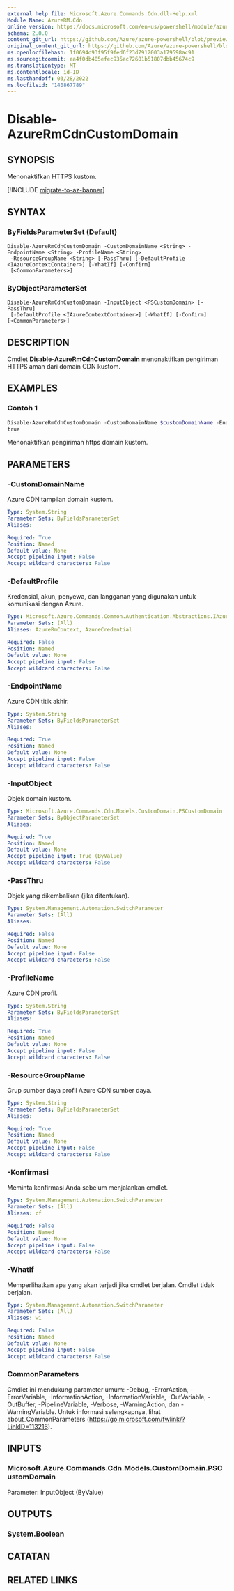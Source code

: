 ```yaml
---
external help file: Microsoft.Azure.Commands.Cdn.dll-Help.xml
Module Name: AzureRM.Cdn
online version: https://docs.microsoft.com/en-us/powershell/module/azurerm.cdn/disable-azurermcdncustomain
schema: 2.0.0
content_git_url: https://github.com/Azure/azure-powershell/blob/preview/src/ResourceManager/Cdn/Commands.Cdn/help/Disable-AzureRmCdnCustomDomain.md
original_content_git_url: https://github.com/Azure/azure-powershell/blob/preview/src/ResourceManager/Cdn/Commands.Cdn/help/Disable-AzureRmCdnCustomDomain.md
ms.openlocfilehash: 1f0694d93f95f9fed6f23d7912003a179598ac91
ms.sourcegitcommit: ea4f0db405efec935ac72601b51807dbb45674c9
ms.translationtype: MT
ms.contentlocale: id-ID
ms.lasthandoff: 03/28/2022
ms.locfileid: "140867789"
---
```

# Disable-AzureRmCdnCustomDomain

## SYNOPSIS
Menonaktifkan HTTPS kustom.

[!INCLUDE [migrate-to-az-banner](../../includes/migrate-to-az-banner.md)]

## SYNTAX

### ByFieldsParameterSet (Default)
```
Disable-AzureRmCdnCustomDomain -CustomDomainName <String> -EndpointName <String> -ProfileName <String>
 -ResourceGroupName <String> [-PassThru] [-DefaultProfile <IAzureContextContainer>] [-WhatIf] [-Confirm]
 [<CommonParameters>]
```

### ByObjectParameterSet
```
Disable-AzureRmCdnCustomDomain -InputObject <PSCustomDomain> [-PassThru]
 [-DefaultProfile <IAzureContextContainer>] [-WhatIf] [-Confirm] [<CommonParameters>]
```

## DESCRIPTION
Cmdlet **Disable-AzureRmCdnCustomDomain** menonaktifkan pengiriman HTTPS aman dari domain CDN kustom.

## EXAMPLES

### Contoh 1
```powershell
Disable-AzureRmCdnCustomDomain -CustomDomainName $customDomainName -EndpointName $endpointName -ProfileName $profileName -ResourceGroupName $resourceGroupName
true
```

Menonaktifkan pengiriman https domain kustom.

## PARAMETERS

### -CustomDomainName
Azure CDN tampilan domain kustom.

```yaml
Type: System.String
Parameter Sets: ByFieldsParameterSet
Aliases:

Required: True
Position: Named
Default value: None
Accept pipeline input: False
Accept wildcard characters: False
```

### -DefaultProfile
Kredensial, akun, penyewa, dan langganan yang digunakan untuk komunikasi dengan Azure.

```yaml
Type: Microsoft.Azure.Commands.Common.Authentication.Abstractions.IAzureContextContainer
Parameter Sets: (All)
Aliases: AzureRmContext, AzureCredential

Required: False
Position: Named
Default value: None
Accept pipeline input: False
Accept wildcard characters: False
```

### -EndpointName
Azure CDN titik akhir.

```yaml
Type: System.String
Parameter Sets: ByFieldsParameterSet
Aliases:

Required: True
Position: Named
Default value: None
Accept pipeline input: False
Accept wildcard characters: False
```

### -InputObject
Objek domain kustom.

```yaml
Type: Microsoft.Azure.Commands.Cdn.Models.CustomDomain.PSCustomDomain
Parameter Sets: ByObjectParameterSet
Aliases:

Required: True
Position: Named
Default value: None
Accept pipeline input: True (ByValue)
Accept wildcard characters: False
```

### -PassThru
Objek yang dikembalikan (jika ditentukan).

```yaml
Type: System.Management.Automation.SwitchParameter
Parameter Sets: (All)
Aliases:

Required: False
Position: Named
Default value: None
Accept pipeline input: False
Accept wildcard characters: False
```

### -ProfileName
Azure CDN profil.

```yaml
Type: System.String
Parameter Sets: ByFieldsParameterSet
Aliases:

Required: True
Position: Named
Default value: None
Accept pipeline input: False
Accept wildcard characters: False
```

### -ResourceGroupName
Grup sumber daya profil Azure CDN sumber daya.

```yaml
Type: System.String
Parameter Sets: ByFieldsParameterSet
Aliases:

Required: True
Position: Named
Default value: None
Accept pipeline input: False
Accept wildcard characters: False
```

### -Konfirmasi
Meminta konfirmasi Anda sebelum menjalankan cmdlet.

```yaml
Type: System.Management.Automation.SwitchParameter
Parameter Sets: (All)
Aliases: cf

Required: False
Position: Named
Default value: None
Accept pipeline input: False
Accept wildcard characters: False
```

### -WhatIf
Memperlihatkan apa yang akan terjadi jika cmdlet berjalan. Cmdlet tidak berjalan.

```yaml
Type: System.Management.Automation.SwitchParameter
Parameter Sets: (All)
Aliases: wi

Required: False
Position: Named
Default value: None
Accept pipeline input: False
Accept wildcard characters: False
```

### CommonParameters
Cmdlet ini mendukung parameter umum: -Debug, -ErrorAction, -ErrorVariable, -InformationAction, -InformationVariable, -OutVariable, -OutBuffer, -PipelineVariable, -Verbose, -WarningAction, dan -WarningVariable. Untuk informasi selengkapnya, lihat about_CommonParameters (https://go.microsoft.com/fwlink/?LinkID=113216).

## INPUTS

### Microsoft.Azure.Commands.Cdn.Models.CustomDomain.PSCustomDomain
Parameter: InputObject (ByValue)

## OUTPUTS

### System.Boolean

## CATATAN

## RELATED LINKS
